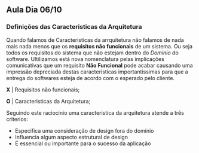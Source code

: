 ## Aula Dia 06/10

### Definições das Caracteristicas da Arquitetura

Quando falamos de Caracteristicas da arrquitetura não falamos de nada mais nada menos que os **requisitos não funcionais** de um sistema. Ou seja todos os requisitos do sistema que não estejam dentro do *Dominio* do software. Ultilizamos está nova nomenclatura pelas implicações comunicativas que um requisito **Não Funcional** pode acabar causando uma impressão depreciada destas caracteristicas importantissimas para que a entrega do softwares esteja de acordo com o esperado pelo cliente.
<p>
<B>X</B> | Requisitos não funcionais; 
<p>
<B>O</B> | Caracteristicas da Arquitetura;
</p>

Seguindo este raciocinio uma caracteristica da arquitetura atende a três criterios:

- Especifica uma consideração de design fora do domínio
- Influencia algum aspecto estrutural de design
- É essencial ou importante para o sucesso da aplicação


